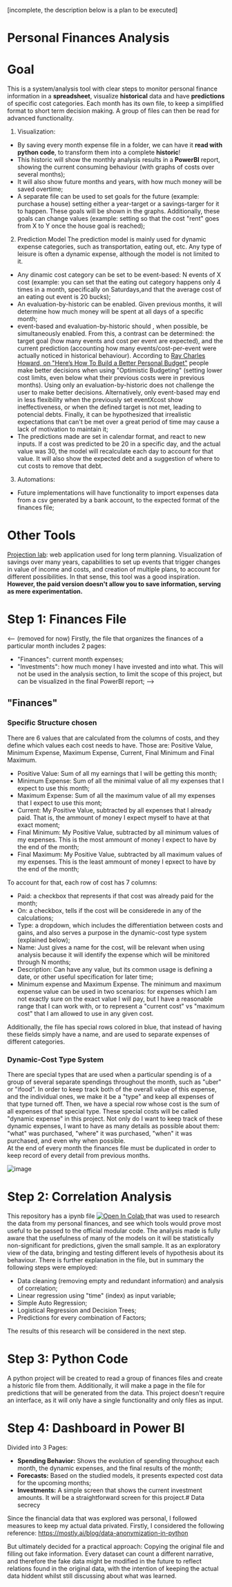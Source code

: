 [incomplete, the description below is a plan to be executed] 

# Personal Finances Analysis

# Goal

This is a system/analysis tool with clear steps to monitor personal finance information in a **spreadsheet**, visualize **historical** data and have **predictions** of specific cost categories. Each month has its own file, to keep a simplified format to short term decision making. A group of files can then be read for advanced functionality. 

1. Visualization:
* By saving every month expense file in a folder, we can have it **read with python code**, to transform them into a complete **historic**!
* This historic will show the monthly analysis results in a **PowerBI** report, showing the current consuming behaviour (with graphs of costs over several months);
* It will also show future months and years, with how much money will be saved overtime;
* A separate file can be used to set goals for the future (example: purchase a house) setting either a year-target or a savings-targer for it to happen. These goals will be shown in the graphs. Additionally, these goals can change values (example: setting so that the cost "rent" goes from X to Y once the house goal is reached);


2. Prediction Model
The prediction model is mainly used for dynamic expense categories, such as transportation, eating out, etc. Any type of leisure is often a dynamic expense, although the model is not limited to it.

* Any dinamic cost category can be set to be event-based: N events of X cost (example: you can set that the eating out category happens only 4 times in a month, specifically on Saturdays,and that the average cost of an eating out event is 20 bucks);
* An evaluation-by-historic can be enabled. Given previous months, it will determine how much money will be spent at all days of a specific month;
* event-based and evaluation-by-historic should , when possible, be simultaneously enabled. From this, a contrast can be determined: the target goal (how many events and cost per event are expected), and the current prediction (accounting how many events/cost-per-event were actually noticed in historical behaviour). According to [Ray Charles Howard, on "Here’s How To Build a Better Personal Budget"](https://news.darden.virginia.edu/2024/08/22/heres-how-to-build-a-better-personal-budget/) people make better decisions when using "Optimistic Budgeting" (setting lower cost limits, even below what their previous costs were in previous months). Using only an evaluation-by-historic does not challenge the user to make better decisions. Alternatively, only event-based may end in less flexibility when the previously set eventXcost show ineffectiveness, or when the defined target is not met, leading to potencial debts. Finally, it can be hypothesized that irrealistic expectations that can't be met over a great period of time may cause a lack of motivation to maintain it;
* The predictions made are set in calendar format, and react to new inputs. If a cost was predicted to be 20 in a specific day, and the actual value was 30, the model will recalculate each day to account for that value. It will also show the expected debt and a suggestion of where to cut costs to remove that debt. 



3. Automations:
* Future implementations will have functionality to import expenses data from a csv generated by a bank account, to the expected format of the finances file;


# Other Tools

[Projection lab](https://app.projectionlab.com/): web application used for long term planning. Visualization of savings over many years, capabilities to set up events that trigger changes in value of income and costs, and creation of multiple plans, to account for different possibilities. In that sense, this tool was a good inspiration. **However, the paid version doesn't allow you to save information, serving as mere experimentation.** 



# Step 1: Finances File

<-- 
(removed for now)
Firstly, the file that organizes the finances of a particular month includes 2 pages:
- "Finances": current month expenses; 
- "Investments": how much money I have invested and into what. This will not be used in the analysis section, to limit the scope of this project, but can be visualized in the final PowerBI report;
-->

## "Finances" 

### Specific Structure chosen

There are 6 values that are calculated from the columns of costs, and they define which values each cost needs to have. Those are: Positive Value, Minimum Expense, Maximum Expense, Current, Final Minimum and Final Maximum. 

* Positive Value: Sum of all my earnings that I will be getting this month;
* Minimum Expense: Sum of all the minimal value of all my expenses that I expect to use this month;
* Maximum Expense: Sum of all the maximum value of all my expenses that I expect to use this mont;
* Current: My Positive Value, subtracted by all expenses that I already paid. That is, the ammount of money I expect myself to have at that exact moment;
* Final Minimum: My Positive Value, subtracted by all minimum values of my expenses. This is the most ammount of money I expect to have by the end of the month;
* Final Maximum: My Positive Value, subtracted by all maximum values of my expenses. This is the least ammount of money I epxect to have by the end of the month;

To account for that, each row of cost has 7 columns: 
* Paid: a checkbox that represents if that cost was already paid for the month;
* On: a checkbox, tells if the cost will be considerede in any of the calculations;
* Type: a dropdown, which includes the differentiation between costs and gains, and also serves a purpose in the dynamic-cost type system (explained below);
* Name: Just gives a name for the cost, will be relevant when using analysis because it will identify the expense which will be minitored through N months;
* Description: Can have any value, but its common usage is defining a date, or other useful specification for later time;
* Minimum expense and Maximum Expense. The minimum and maximum expense value can be used in two scenarios: for expenses which I am not exactly sure on the exact value I will pay, but I have a reasonable range that I can work with, or to represent a "current cost" vs "maximum cost" that I am allowed to use in any given cost.

Additionally, the file has special rows colored in blue, that instead of having these fields simply have a name, and are used to separate expenses of different categories.  

### Dynamic-Cost Type System
There are special types that are used when a particular spending is of a group of several separate spendings throughout
the month, such as "uber" or "ifood". In order to keep track both of the overall value of this expense, and the individual ones,
we make it be a "type" and keep all expenses of that type turned off. Then, we have a special row whose cost is the sum of all
expenses of that special type. These special costs will be called "dynamic expense" in this project. Not only do I want to keep track of these dynamic expenses, I want to have as many details as possible about them: "what" was purchased, "where" it was purchased, "when" it was purchased, and even why when possible.  
At the end of every month the finances file must be duplicated in order to keep record of every detail from previous months.

![image](https://github.com/user-attachments/assets/6c75f407-461e-4c9f-ab13-052363bfd9b2)


# Step 2: Correlation Analysis
This repository has a ipynb file <a target="_blank" href="https://colab.research.google.com/github/emilymarquessalum/personal_finances_analysis/blob/main/finances.ipynb">
  <img src="https://colab.research.google.com/assets/colab-badge.svg" alt="Open In Colab"/>
</a> that was used to research the data from my personal finances, and see which tools would prove most useful to be passed to the official modular code.
The analysis made is fully aware that the usefulness of many of the models on it will be statistically non-significant for predictions, given the small sample. It as an exploratory view of the data, bringing and testing different levels of hypothesis about its behaviour. 
There is further explanation in the file, but in summary the following steps were employed:
* Data cleaning (removing empty and redundant information) and analysis of correlation;
* Linear regression using "time" (index) as input variable;
* Simple Auto Regression;
* Logistical Regression and Decision Trees;
* Predictions for every combination of Factors;

The results of this research will be considered in the next step.

# Step 3: Python Code
A python project will be created to read a group of finances files and create a historic file from them.
Additionally, it will make a page in the file for predictions that will be generated from the data. 
This project doesn't require an interface, as it will only have a single functionality and only files as input. 

# Step 4: Dashboard in Power BI
Divided into 3 Pages:
- **Spending Behavior:** Shows the evolution of spending throughout each month, the dynamic expenses, and the final results of the month;
- **Forecasts:** Based on the studied models, it presents expected cost data for the upcoming months;
- **Investments:** A simple screen that shows the current investment amounts. It will be a straightforward screen for this project.# Data secrecy

Since the financial data that was explored was personal, I followed measures to keep my actual data privated.
Firstly, I considered the following reference: https://mostly.ai/blog/data-anonymization-in-python

But ultimately decided for a practical approach: Copying the original file and filling out fake information. 
Every dataset can count a different narrative, and therefore the fake data might be modified in the future to reflect 
relations found in the original data, with the intention of keeping the actual data hiddent whilst still discussing 
about what was learned.
